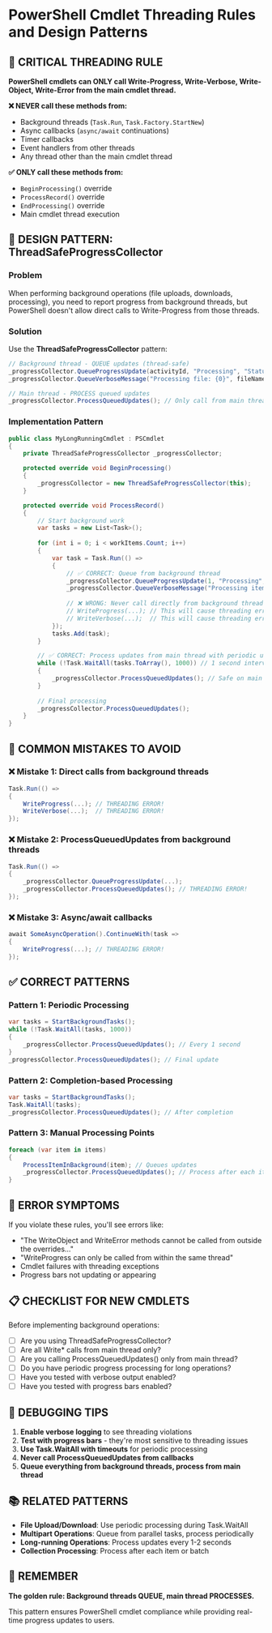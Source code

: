 # PowerShell Cmdlet Threading Rules and Design Patterns

## 🚨 CRITICAL THREADING RULE

**PowerShell cmdlets can ONLY call Write-Progress, Write-Verbose, Write-Object, Write-Error from the main cmdlet thread.**

**❌ NEVER call these methods from:**
- Background threads (`Task.Run`, `Task.Factory.StartNew`)
- Async callbacks (`async/await` continuations)
- Timer callbacks
- Event handlers from other threads
- Any thread other than the main cmdlet thread

**✅ ONLY call these methods from:**
- `BeginProcessing()` override
- `ProcessRecord()` override  
- `EndProcessing()` override
- Main cmdlet thread execution

## 🔧 DESIGN PATTERN: ThreadSafeProgressCollector

### Problem
When performing background operations (file uploads, downloads, processing), you need to report progress from background threads, but PowerShell doesn't allow direct calls to Write-Progress from those threads.

### Solution
Use the **ThreadSafeProgressCollector** pattern:

```csharp
// Background thread - QUEUE updates (thread-safe)
_progressCollector.QueueProgressUpdate(activityId, "Processing", "Status", percentage);
_progressCollector.QueueVerboseMessage("Processing file: {0}", fileName);

// Main thread - PROCESS queued updates
_progressCollector.ProcessQueuedUpdates(); // Only call from main thread!
```

### Implementation Pattern

```csharp
public class MyLongRunningCmdlet : PSCmdlet
{
    private ThreadSafeProgressCollector _progressCollector;

    protected override void BeginProcessing()
    {
        _progressCollector = new ThreadSafeProgressCollector(this);
    }

    protected override void ProcessRecord()
    {
        // Start background work
        var tasks = new List<Task>();
        
        for (int i = 0; i < workItems.Count; i++)
        {
            var task = Task.Run(() =>
            {
                // ✅ CORRECT: Queue from background thread
                _progressCollector.QueueProgressUpdate(1, "Processing", $"Item {i}", progress);
                _progressCollector.QueueVerboseMessage("Processing item {0}", i);
                
                // ❌ WRONG: Never call directly from background thread
                // WriteProgress(...); // This will cause threading errors!
                // WriteVerbose(...);  // This will cause threading errors!
            });
            tasks.Add(task);
        }

        // ✅ CORRECT: Process updates from main thread with periodic updates
        while (!Task.WaitAll(tasks.ToArray(), 1000)) // 1 second intervals
        {
            _progressCollector.ProcessQueuedUpdates(); // Safe on main thread
        }
        
        // Final processing
        _progressCollector.ProcessQueuedUpdates();
    }
}
```

## 🚨 COMMON MISTAKES TO AVOID

### ❌ Mistake 1: Direct calls from background threads
```csharp
Task.Run(() =>
{
    WriteProgress(...); // THREADING ERROR!
    WriteVerbose(...);  // THREADING ERROR!
});
```

### ❌ Mistake 2: ProcessQueuedUpdates from background threads
```csharp
Task.Run(() =>
{
    _progressCollector.QueueProgressUpdate(...);
    _progressCollector.ProcessQueuedUpdates(); // THREADING ERROR!
});
```

### ❌ Mistake 3: Async/await callbacks
```csharp
await SomeAsyncOperation().ContinueWith(task =>
{
    WriteProgress(...); // THREADING ERROR!
});
```

## ✅ CORRECT PATTERNS

### Pattern 1: Periodic Processing
```csharp
var tasks = StartBackgroundTasks();
while (!Task.WaitAll(tasks, 1000))
{
    _progressCollector.ProcessQueuedUpdates(); // Every 1 second
}
_progressCollector.ProcessQueuedUpdates(); // Final update
```

### Pattern 2: Completion-based Processing
```csharp
var tasks = StartBackgroundTasks();
Task.WaitAll(tasks);
_progressCollector.ProcessQueuedUpdates(); // After completion
```

### Pattern 3: Manual Processing Points
```csharp
foreach (var item in items)
{
    ProcessItemInBackground(item); // Queues updates
    _progressCollector.ProcessQueuedUpdates(); // Process after each item
}
```

## 🎯 ERROR SYMPTOMS

If you violate these rules, you'll see errors like:
- "The WriteObject and WriteError methods cannot be called from outside the overrides..."
- "WriteProgress can only be called from within the same thread"
- Cmdlet failures with threading exceptions
- Progress bars not updating or appearing

## 📋 CHECKLIST FOR NEW CMDLETS

Before implementing background operations:

- [ ] Are you using ThreadSafeProgressCollector?
- [ ] Are all Write* calls from main thread only?
- [ ] Are you calling ProcessQueuedUpdates() only from main thread?
- [ ] Do you have periodic progress processing for long operations?
- [ ] Have you tested with verbose output enabled?
- [ ] Have you tested with progress bars enabled?

## 🔧 DEBUGGING TIPS

1. **Enable verbose logging** to see threading violations
2. **Test with progress bars** - they're most sensitive to threading issues
3. **Use Task.WaitAll with timeouts** for periodic processing
4. **Never call ProcessQueuedUpdates from callbacks**
5. **Queue everything from background threads, process from main thread**

## 📚 RELATED PATTERNS

- **File Upload/Download**: Use periodic processing during Task.WaitAll
- **Multipart Operations**: Queue from parallel tasks, process periodically
- **Long-running Operations**: Process updates every 1-2 seconds
- **Collection Processing**: Process after each item or batch

## 🎯 REMEMBER

**The golden rule: Background threads QUEUE, main thread PROCESSES.**

This pattern ensures PowerShell cmdlet compliance while providing real-time progress updates to users.
